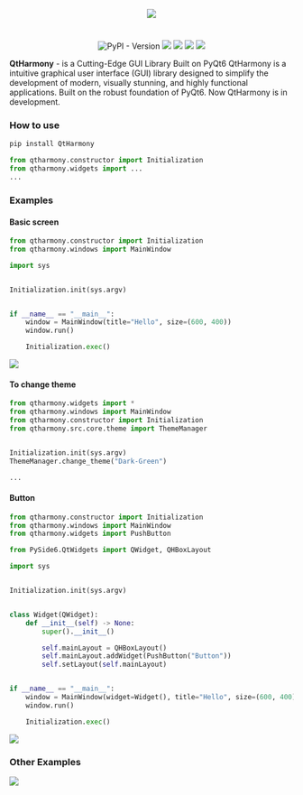 <p align="center">
    <img src="logo.png">
</p>
<h1></h1>

<p align="center">

  <img alt="PyPI - Version" src="https://img.shields.io/pypi/v/QtHarmony">
  <img src="https://img.shields.io/github/license/chebupelka8/QtHarmony">
  <img src="https://img.shields.io/github/commit-activity/t/chebupelka8/QtHarmony"> 
  <img src="https://img.shields.io/github/stars/chebupelka8/QtHarmony">
  <img src="https://img.shields.io/github/watchers/chebupelka8/QtHarmony">
  
</p>

<b>QtHarmony</b> - is a Cutting-Edge GUI Library Built on PyQt6 QtHarmony 
is a intuitive graphical user interface (GUI) library designed 
to simplify the development of modern, visually stunning, and highly functional applications. 
Built on the robust foundation of PyQt6. Now QtHarmony is in development.

<h3>How to use</h3>

```sh
pip install QtHarmony
```

```python
from qtharmony.constructor import Initialization
from qtharmony.widgets import ...
...
```

<h3>Examples</h3>
<h4>Basic screen</h4>

```python
from qtharmony.constructor import Initialization
from qtharmony.windows import MainWindow

import sys


Initialization.init(sys.argv)


if __name__ == "__main__":
    window = MainWindow(title="Hello", size=(600, 400))
    window.run()

    Initialization.exec()

```

<img src="examples/basic_screen/basic_screen.png">

<h4>To change theme</h4>

```python
from qtharmony.widgets import *
from qtharmony.windows import MainWindow
from qtharmony.constructor import Initialization
from qtharmony.src.core.theme import ThemeManager


Initialization.init(sys.argv)
ThemeManager.change_theme("Dark-Green")

...
```

<h4>Button</h4>

```python
from qtharmony.constructor import Initialization
from qtharmony.windows import MainWindow
from qtharmony.widgets import PushButton

from PySide6.QtWidgets import QWidget, QHBoxLayout

import sys


Initialization.init(sys.argv)


class Widget(QWidget):
    def __init__(self) -> None:
        super().__init__()

        self.mainLayout = QHBoxLayout()
        self.mainLayout.addWidget(PushButton("Button"))
        self.setLayout(self.mainLayout)


if __name__ == "__main__":
    window = MainWindow(widget=Widget(), title="Hello", size=(600, 400))
    window.run()

    Initialization.exec()
```

<img src="examples/buttons/default_button.png">

<h3>Other Examples</h3>
<img src="examples/groupbox/group_box.png">
